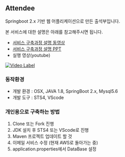 ## Attendee 

Springboot 2.x 기반 웹 어플리케이션으로 만든 출석부입니다.

본 서비스에 대한 설명은 아래를 참고해주시면 됩니다.
- [서비스 구축과정 설명 동영상](https://youtu.be/v87pSEFIT9w)
- [서비스 구축과정 설명 PPT](https://www.slideshare.net/LEEDONGJOON1/attendeespringboot-webapp-203723069)
- 실행 영상(youtube)

[![Video Label](https://img.youtube.com/vi/pNq9XJzBbtI/0.jpg)](https://youtu.be/pNq9XJzBbtI)

### 동작환경

- 개발 환경 : OSX, JAVA 1.8, SpringBoot 2.x, Mysql5.6
- 개발 도구 : STS4, VScode

### 개인용으로 구축하는 방법

1. Clone 또는 Fork 진행
2. JDK 설치 후 STS4 또는 VScode로 진행
3. Maven 프로젝트 업데이트 할 것
4. 이메일 서비스 수정 (현재 AWS로 돌아가는 중)
5. application.properties에서 DataBase 설정




